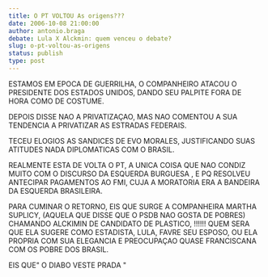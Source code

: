 ```yaml
---
title: O PT VOLTOU As origens???
date: 2006-10-08 21:00:00
author: antonio.braga
debate: Lula X Alckmin: quem venceu o debate?
slug: o-pt-voltou-as-origens
status: publish 
type: post
---
```


ESTAMOS EM EPOCA DE GUERRILHA, O COMPANHEIRO ATACOU O PRESIDENTE DOS ESTADOS UNIDOS, DANDO SEU PALPITE FORA DE HORA COMO DE COSTUME.


DEPOIS DISSE NAO A PRIVATIZAÇAO, MAS NAO COMENTOU A SUA TENDENCIA A PRIVATIZAR AS ESTRADAS FEDERAIS.


TECEU ELOGIOS AS SANDICES DE EVO MORALES, JUSTIFICANDO SUAS ATITUDES NADA DIPLOMATICAS COM O BRASIL.


REALMENTE ESTA DE VOLTA O PT, A UNICA COISA QUE NAO CONDIZ MUITO COM O DISCURSO DA ESQUERDA BURGUESA , E PQ RESOLVEU ANTECIPAR PAGAMENTOS AO FMI, CUJA A MORATORIA ERA A BANDEIRA DA ESQUERDA BRASILEIRA.


PARA CUMINAR O RETORNO, EIS QUE SURGE A COMPANHEIRA MARTHA SUPLICY, (AQUELA QUE DISSE QUE O PSDB NAO GOSTA DE POBRES) CHAMANDO ALCKIMIN DE CANDIDATO DE PLASTICO, !!!!!! QUEM SERA QUE ELA SUGERE COMO ESTADISTA, LULA, FAVRE SEU ESPOSO, OU ELA PROPRIA COM SUA ELEGANCIA E PREOCUPAÇAO QUASE FRANCISCANA COM OS POBRE DOS BRASIL.


EIS QUE" O DIABO VESTE PRADA "


